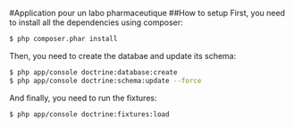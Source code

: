 #Application pour un labo pharmaceutique
##How to setup
First, you need to install all the dependencies using composer:

```sh
$ php composer.phar install
```

Then, you need to create the databae and update its schema:

```sh
$ php app/console doctrine:database:create
$ php app/console doctrine:schema:update --force
```

And finally, you need to run the fixtures:

```sh
$ php app/console doctrine:fixtures:load
```